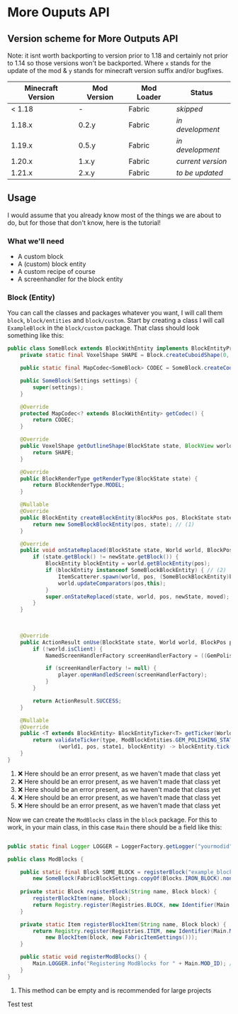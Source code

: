 # More Ouputs API


## Version scheme for More Outputs API

Note: it isnt worth backporting to version prior to 1.18 and certainly not prior to 1.14 so those versions won't be backported. Where ```x``` stands for the update of the mod & ```y``` stands for minecraft version suffix and/or bugfixes. 

Minecraft Version | Mod Version| Mod Loader | Status
------------ | ------------- | --------- |------------
< 1.18 | -  | Fabric| *skipped*
1.18.x | 0.2.y | Fabric | *in development*
1.19.x | 0.5.y | Fabric | *in development*
1.20.x | 1.x.y | Fabric | *current version*
1.21.x | 2.x.y | Fabric | *to be updated*

## Usage
I would assume that you already know most of the things we are about to do, but for those that don't know, here is the tutorial!

### What we'll need

- A custom block
- A (custom) block entity
- A custom recipe of course
- A screenhandler for the block entity

### Block (Entity)

You can call the classes and packages whatever you want, I will call them ```block```, ```block/entities``` and ```block/custom```.
Start by creating a class I will call ```ExampleBlock``` in the ```block/custom``` package. That class should look something like this:
``` java
public class SomeBlock extends BlockWithEntity implements BlockEntityProvider {
    private static final VoxelShape SHAPE = Block.createCuboidShape(0, 0, 0, 16, 12, 16);

    public static final MapCodec<SomeBlock> CODEC = SomeBlock.createCodec(SomeBlock::new);

    public SomeBlock(Settings settings) {
        super(settings);
    }

    @Override
    protected MapCodec<? extends BlockWithEntity> getCodec() {
        return CODEC;
    }

    @Override
    public VoxelShape getOutlineShape(BlockState state, BlockView world, BlockPos pos, ShapeContext context) {
        return SHAPE;
    }

    @Override
    public BlockRenderType getRenderType(BlockState state) {
        return BlockRenderType.MODEL;
    }

    @Nullable
    @Override
    public BlockEntity createBlockEntity(BlockPos pos, BlockState state) {
        return new SomeBlockBlockEntity(pos, state); // (1) 
    }

    @Override
    public void onStateReplaced(BlockState state, World world, BlockPos pos, BlockState newState, boolean moved) {
        if (state.getBlock() != newState.getBlock()) {
            BlockEntity blockEntity = world.getBlockEntity(pos);
            if (blockEntity instanceof SomeBlockBlockEntity) { // (2) 
                ItemScatterer.spawn(world, pos, (SomeBlockBlockEntity)blockEntity); // (3)
                world.updateComparators(pos,this);
            }
            super.onStateReplaced(state, world, pos, newState, moved);
        }
    }
 
   

    @Override
    public ActionResult onUse(BlockState state, World world, BlockPos pos, PlayerEntity player, Hand hand, BlockHitResult hit) {
        if (!world.isClient) {
            NamedScreenHandlerFactory screenHandlerFactory = ((GemPolishingStationBlockEntity) world.getBlockEntity(pos)); // (4)

            if (screenHandlerFactory != null) {
                player.openHandledScreen(screenHandlerFactory);
            }
        }

        return ActionResult.SUCCESS;
    }

    @Nullable
    @Override
    public <T extends BlockEntity> BlockEntityTicker<T> getTicker(World world, BlockState state, BlockEntityType<T> type) {
        return validateTicker(type, ModBlockEntities.GEM_POLISHING_STATION_BLOCK_ENTITY, // (5)
                (world1, pos, state1, blockEntity) -> blockEntity.tick(world1, pos, state1));
    }
}
```


1. ❌ Here should be an error present, as we haven't made that class yet
2. ❌ Here should be an error present, as we haven't made that class yet
3. ❌ Here should be an error present, as we haven't made that class yet
4. ❌ Here should be an error present, as we haven't made that class yet
5. ❌ Here should be an error present, as we haven't made that class yet


Now we can create the ```ModBlocks``` class in the ```block``` package. For this to work, in your main class, in this case ```Main``` there should be a field like this: 

```java

public static final Logger LOGGER = LoggerFactory.getLogger("yourmodid");
```


```java
public class ModBlocks {

    public static final Block SOME_BLOCK = registerBlock("example_block",
        new SomeBlock(FabricBlockSettings.copyOf(Blocks.IRON_BLOCK).nonOpaque()));
    
    private static Block registerBlock(String name, Block block) {
        registerBlockItem(name, block);
        return Registry.register(Registries.BLOCK, new Identifier(Main.MOD_ID, name), block);
    }

    private static Item registerBlockItem(String name, Block block) {
        return Registry.register(Registries.ITEM, new Identifier(Main.MOD_ID, name),
            new BlockItem(block, new FabricItemSettings()));
    }

    public static void registerModBlocks() {
        Main.LOGGER.info("Registering ModBlocks for " + Main.MOD_ID); // (1)
    }
}

```

1. This method can be empty and is recommended for large projects

Test test